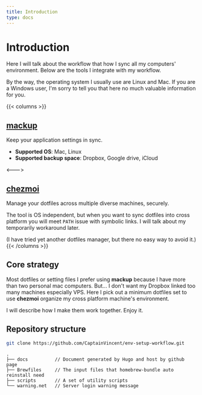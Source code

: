 ```yaml
---
title: Introduction
type: docs
---
```


# Introduction

Here I will talk about the workflow that how I sync all my computers' environment. Below are the tools I integrate with my workflow.

By the way, the operating system I usually use are Linux and Mac. If you are a Windows user, I'm sorry to tell you that here no much valuable information for you.


{{< columns >}}
## [mackup](https://github.com/lra/mackup)

Keep your application settings in sync. 

- **Supported OS**: Mac, Linux
- **Supported backup space**: Dropbox, Google drive, iCloud

<--->

## [chezmoi](https://github.com/twpayne/chezmoi)

Manage your dotfiles across multiple diverse machines, securely.

The tool is OS independent, but when you want to sync dotfiles into cross platform you will meet `PATH` issue with symbolic links. I will talk about my temporarily workaround later.

(I have tried yet another dotfiles manager, but there no easy way to avoid it.)
{{< /columns >}}

## Core strategy

Most dotfiles or setting files I prefer using **mackup** because I have more than two personal mac computers. But... I don't want my Dropbox linked too many machines especially VPS. Here I pick out a minimum dotfiles set to use **chezmoi** organize my cross platform machine's environment.

I will describe how I make them work together. Enjoy it.

## Repository structure

```bash
git clone https://github.com/CaptainVincent/env-setup-workflow.git
```

    .
    ├── docs          // Document generated by Hugo and host by github page
    ├── Brewfiles     // The input files that homebrew-bundle auto reinstall need
    ├── scripts       // A set of utility scripts
    └── warning.net   // Server login warning message
